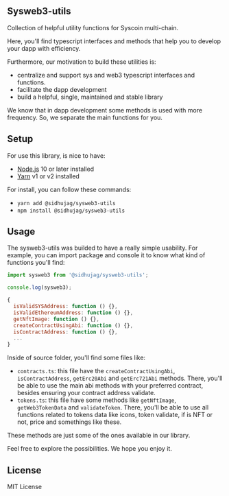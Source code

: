 ## Sysweb3-utils

Collection of helpful utility functions for Syscoin multi-chain.

Here, you'll find typescript interfaces and methods that help you to develop your dapp with efficiency.

Furthermore, our motivation to build these utilities is:

- centralize and support sys and web3 typescript interfaces and functions.
- facilitate the dapp development
- build a helpful, single, maintained and stable library

We know that in dapp development some methods is used with more frequency. So, we separate the main functions for you.

## Setup

For use this library, is nice to have:

- [Node.js](https://nodejs.org) 10 or later installed
- [Yarn](https://yarnpkg.com) v1 or v2 installed

For install, you can follow these commands:

- `yarn add @sidhujag/sysweb3-utils`
- `npm install @sidhujag/sysweb3-utils`

## Usage

The sysweb3-utils was builded to have a really simple usability. For example, you can import package and console it to know what kind of functions you'll find:

```js
import sysweb3 from '@sidhujag/sysweb3-utils';

console.log(sysweb3);

{
  isValidSYSAddress: function () {},
  isValidEthereumAddress: function () {},
  getNftImage: function () {},
  createContractUsingAbi: function () {},
  isContractAddress: function () {},
  ...
}
```

Inside of source folder, you'll find some files like:

- `contracts.ts`: this file have the `createContractUsingAbi`, `isContractAddress`, `getErc20Abi` and `getErc721Abi` methods. There, you'll be able to use the main abi methods with your preferred contract, besides ensuring your contract address validate.
- `tokens.ts`: this file have some methods like `getNftImage`, `getWeb3TokenData` and `validateToken`. There, you'll be able to use all functions related to tokens data like icons, token validate, if is NFT or not, price and somethings like these.

These methods are just some of the ones available in our library.

Feel free to explore the possibilities. We hope you enjoy it.

## License

MIT License
